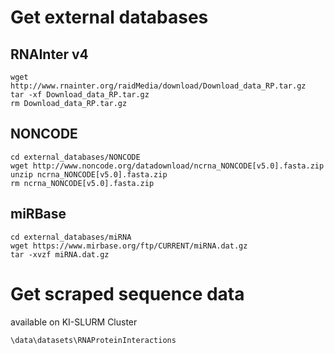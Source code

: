 # Get external databases
## RNAInter v4
```
wget http://www.rnainter.org/raidMedia/download/Download_data_RP.tar.gz
tar -xf Download_data_RP.tar.gz
rm Download_data_RP.tar.gz
```
## NONCODE
```
cd external_databases/NONCODE
wget http://www.noncode.org/datadownload/ncrna_NONCODE[v5.0].fasta.zip
unzip ncrna_NONCODE[v5.0].fasta.zip
rm ncrna_NONCODE[v5.0].fasta.zip
```

## miRBase
```
cd external_databases/miRNA
wget https://www.mirbase.org/ftp/CURRENT/miRNA.dat.gz
tar -xvzf miRNA.dat.gz
```

# Get scraped sequence data
available on KI-SLURM Cluster
```
\data\datasets\RNAProteinInteractions
```